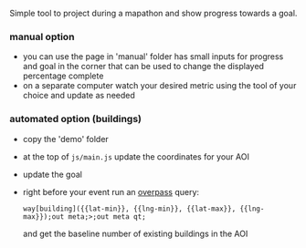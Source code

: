 Simple tool to project during a mapathon and show progress towards a goal.

### manual option

- you can use the page in 'manual' folder has small inputs for progress and goal in the corner that can be used to change the displayed percentage complete
- on a separate computer watch your desired metric using the tool of your choice and update as needed

### automated option (buildings)

- copy the 'demo' folder
- at the top of `js/main.js` update the coordinates for your AOI
- update the goal
- right before your event run an [overpass](http://overpass-turbo.eu/) query:

  ````way[building]({{lat-min}}, {{lng-min}}, {{lat-max}}, {{lng-max}});out meta;>;out meta qt;````

  and get the baseline number of existing buildings in the AOI
